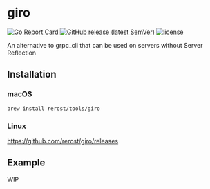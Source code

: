 # giro
[![Go Report Card](https://goreportcard.com/badge/github.com/rerost/giro)](https://goreportcard.com/report/github.com/rerost/giro)
[![GitHub release (latest SemVer)](https://img.shields.io/github/v/release/rerost/giro)](http://github.com/rerost/giro/releases/latest)
[![license](https://img.shields.io/github/license/rerost/giro.svg)](./LICENSE)

An alternative to grpc_cli that can be used on servers without Server Reflection

## Installation
### macOS
```
brew install rerost/tools/giro
```

### Linux
https://github.com/rerost/giro/releases


## Example
WIP
